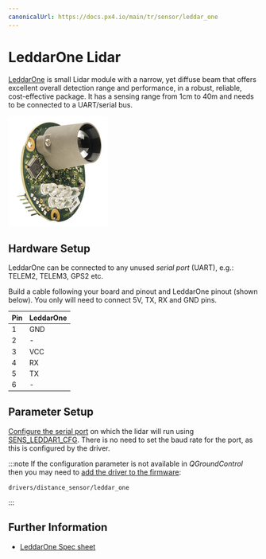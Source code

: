 ```yaml
---
canonicalUrl: https://docs.px4.io/main/tr/sensor/leddar_one
---
```


# LeddarOne Lidar

[LeddarOne](https://leddartech.com/solutions/leddarone/) is small Lidar module with a narrow, yet diffuse beam that offers excellent overall detection range and performance, in a robust, reliable, cost-effective package. It has a sensing range from 1cm to 40m and needs to be connected to a UART/serial bus.

<img src="../../assets/hardware/sensors/leddar_one.jpg" alt="LeddarOne Lidar rangefinder" width="200px" />

## Hardware Setup

LeddarOne can be connected to any unused *serial port* (UART), e.g.: TELEM2, TELEM3, GPS2 etc.

Build a cable following your board and pinout and LeddarOne pinout (shown below). You only will need to connect 5V, TX, RX and GND pins.

| Pin | LeddarOne |
| --- | --------- |
| 1   | GND       |
| 2   | -         |
| 3   | VCC       |
| 4   | RX        |
| 5   | TX        |
| 6   | -         |

## Parameter Setup

[Configure the serial port](../peripherals/serial_configuration.md) on which the lidar will run using [SENS_LEDDAR1_CFG](../advanced_config/parameter_reference.md#SENS_LEDDAR1_CFG). There is no need to set the baud rate for the port, as this is configured by the driver.

:::note
If the configuration parameter is not available in *QGroundControl* then you may need to [add the driver to the firmware](../peripherals/serial_configuration.md#parameter_not_in_firmware):

    drivers/distance_sensor/leddar_one
    

:::

## Further Information

* [LeddarOne Spec sheet](https://leddartech.com/app/uploads/dlm_uploads/2017/05/Spec-Sheets-LeddarOne-27octobre2017-web.pdf)